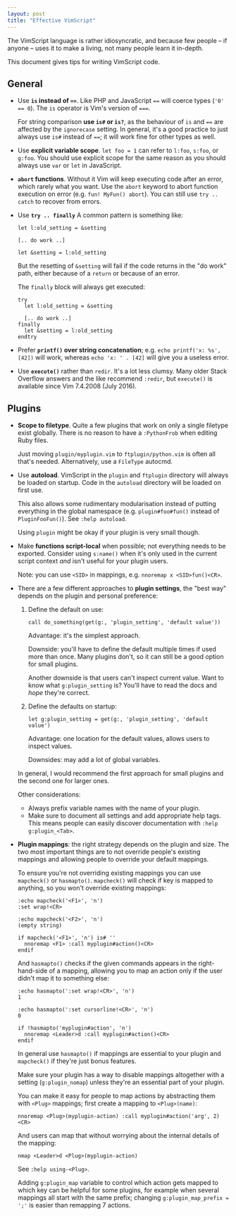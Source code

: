 ```yaml
---
layout: post
title: "Effective VimScript"
---
```


The VimScript language is rather idiosyncratic, and because few people – if
anyone – uses it to make a living, not many people learn it in-depth.

This document gives tips for writing VimScript code.

General
-------

- Use **`is` instead of `==`**. Like PHP and JavaScript `==` will coerce types
  (`'0' == 0`). The `is` operator is Vim's version of `===`. 

  For string comparison **use `is#` or `is?`**, as the behaviour of `is` and
  `==` are affected by the `ignorecase` setting. In general, it's a good
  practice to just always use `is#` instead of `==`; it will work fine for other
  types as well.

- Use **explicit variable scope**. `let foo = 1` can refer to `l:foo`, `s:foo`,
  or `g:foo`. You should use explicit scope for the same reason as you should
  always use `var` or `let` in JavaScript.

- **`abort` functions**. Without it Vim will keep executing code after an error,
  which rarely what you want. Use the `abort` keyword to abort function
  execution on error (e.g. `fun! MyFun() abort`). You can still use `try ..
  catch` to recover from errors.

- Use **`try .. finally`** A common pattern is something like:

      let l:old_setting = &setting

      [.. do work ..]

      let &setting = l:old_setting

  But the resetting of `&setting` will fail if the code returns in the "do work"
  path, either because of a `return` or because of an error.

  The `finally` block will always get executed:

      try
        let l:old_setting = &setting

        [.. do work ..]
      finally
        let &setting = l:old_setting
      endtry

- Prefer **`printf()` over string concatenation**; e.g. `echo printf('x: %s',
  [42])` will work, whereas `echo 'x: ' . [42]` will give you a useless error.

- Use **`execute()`** rather than `redir`. It's a lot less clumsy. Many older
  Stack Overflow answers and the like recommend `:redir`, but `execute()` is
  available since Vim 7.4.2008 (July 2016).


Plugins
-------

- **Scope to filetype**. Quite a few plugins that work on only a single filetype
  exist globally. There is no reason to have a `:PythonFrob` when editing Ruby
  files.

  Just moving `plugin/myplugin.vim` to `ftplugin/python.vim` is often all that's
  needed. Alternatively, use a `FileType` autocmd.

- Use **autoload**. VimScript in the `plugin` and `ftplugin` directory will
  always be loaded on startup. Code in the `autoload` directory will be loaded
  on first use.

  This also allows some rudimentary modularisation instead of putting everything
  in the global namespace (e.g. `plugin#foo#fun()` instead of `PluginFooFun()`).
  See `:help autoload`.

  Using `plugin` might be okay if your plugin is very small though.

- Make **functions script-local** when possible; not everything needs to be
  exported. Consider using `s:name()` when it's only used in the current script
  context *and* isn't useful for your plugin users.

  Note: you can use `<SID>` in mappings, e.g. `nnoremap x <SID>fun()<CR>`.

- There are a few different approaches to **plugin settings**, the "best way"
  depends on the plugin and personal preference:

  1. Define the default on use:

         call do_something(get(g:, 'plugin_setting', 'default value'))

     Advantage: it's the simplest approach.

     Downside: you'll have to define the default multiple times if used more
     than once. Many plugins don't, so it can still be a good option for small
     plugins.

     Another downside is that users can't inspect current value. Want to know
     what `g:plugin_setting` is? You'll have to read the docs and *hope* they're
     correct.

  2. Define the defaults on startup:

         let g:plugin_setting = get(g:, 'plugin_setting', 'default value')

     Advantage: one location for the default values, allows users to inspect
     values.

     Downsides: may add a lot of global variables.

  <!--
  3. Use a wrapper:

         fun! plugin#config#setting()
            return get(g:, 'plugin_setting', 'default value')
         endfun

         call do_something(plugin#config#setting())

     Advantage: 

     Downside: can't inspect current value, needs a new function per variable.
  -->


  In general, I would recommend the first approach for small plugins and the
  second one for larger ones.

  Other considerations:

  - Always prefix variable names with the name of your plugin.
  - Make sure to document all settings and add appropriate help tags. This means
    people can easily discover documentation with `:help g:plugin_<Tab>`.

- **Plugin mappings**: the right strategy depends on the plugin and size. The
  two most important things are to not override people's existing mappings and
  allowing people to override your default mappings.

  To ensure you're not overriding existing mappings you can use `mapcheck()` or
  `hasmapto()`. `mapcheck()` will check if key is mapped to anything, so you
  won't override existing mappings:

      :echo mapcheck('<F1>', 'n')
      :set wrap!<CR>

      :echo mapcheck('<F2>', 'n')
      (empty string)

      if mapcheck('<F1>', 'n') is# ''
        nnoremap <F1> :call myplugin#action()<CR>
      endif

  And `hasmapto()` checks if the given commands appears in the right-hand-side
  of a mapping, allowing you to map an action only if the user didn't map it to
  something else:

      :echo hasmapto(':set wrap!<CR>', 'n')
      1

      :echo hasmapto(':set cursorline!<CR>', 'n')
      0

      if !hasmapto('myplugin#action', 'n')
        nnoremap <Leader>d :call myplugin#action()<CR>
      endif

  In general use `hasmapto()` if mappings are essential to your plugin and
  `mapcheck()` if they're just bonus features.

  Make sure your plugin has a way to disable mappings altogether with a setting
  (`g:plugin_nomap`) unless they're an essential part of your plugin.

  You can make it easy for people to map actions by abstracting them with
  `<Plug>` mappings; first create a mapping to `<Plug>(name)`:

      nnoremap <Plug>(myplugin-action) :call myplugin#action('arg', 2)<CR>

  And users can map that without worrying about the internal details of the
  mapping:

      nmap <Leader>d <Plug>(myplugin-action)

  See `:help using-<Plug>`.

  Adding `g:plugin_map` variable to control which action gets mapped to which
  key can be helpful for some plugins, for example when several mappings all
  start with the same prefix; changing `g:plugin_map_prefix = ';'` is easier
  than remapping 7 actions.
